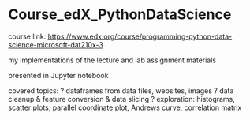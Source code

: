 # Course_edX_PythonDataScience

course link: https://www.edx.org/course/programming-python-data-science-microsoft-dat210x-3

my implementations of the lecture and lab assignment materials

presented in Jupyter notebook

covered topics:
? dataframes from data files, websites, images
? data cleanup & feature conversion & data slicing
? exploration: histograms, scatter plots, parallel coordinate plot, Andrews curve, correlation matrix